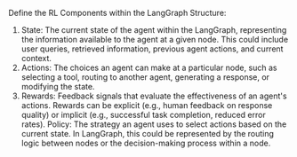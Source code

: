 Define the RL Components within the LangGraph Structure:
1) State: The current state of the agent within the LangGraph, representing the information available to the agent at a given node.
This could include user queries, retrieved information, previous agent actions, and current context.
2) Actions: The choices an agent can make at a particular node, such as selecting a tool, routing to another agent, generating a response, or modifying the state.
3) Rewards: Feedback signals that evaluate the effectiveness of an agent's actions. Rewards can be explicit (e.g., human feedback on response quality) or implicit (e.g., successful task completion, reduced error rates).
Policy: The strategy an agent uses to select actions based on the current state. In LangGraph, this could be represented by the routing logic between nodes or the decision-making process within a node.
